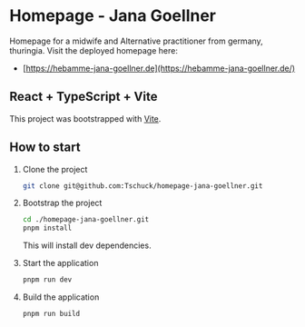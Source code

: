 # Homepage - Jana Goellner

Homepage for a midwife and Alternative practitioner from germany, thuringia. Visit the deployed homepage here:

- [https://hebamme-jana-goellner.de](https://hebamme-jana-goellner.de/)

## React + TypeScript + Vite

This project was bootstrapped with [Vite](https://vitejs.dev/).

## How to start

1. Clone the project

   ```bash
   git clone git@github.com:Tschuck/homepage-jana-goellner.git
   ```

2. Bootstrap the project

   ```bash
   cd ./homepage-jana-goellner.git
   pnpm install
   ```

   This will install dev dependencies.

3. Start the application

   ```bash
   pnpm run dev
   ```

4. Build the application

   ```bash
   pnpm run build
   ```
